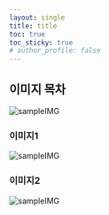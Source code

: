 ```yaml
---
layout: single
title: title
toc: true
toc_sticky: true
# author_profile: false
---
```


## 이미지 목차
![sampleIMG]({{site.url}}/_images/2023-04-30-01/unsplash-gallery-image-1.jpg)

### 이미지1
![sampleIMG]({{site.url}}/_images/2023-04-30-01/unsplash-gallery-image-1.jpg)

### 이미지2
![sampleIMG]({{site.url}}/_images/2023-04-30-01/unsplash-gallery-image-1.jpg)